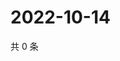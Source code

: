 # 2022-10-14

共 0 条

<!-- BEGIN WEIBO -->
<!-- 最后更新时间 Fri Oct 14 2022 05:08:02 GMT+0800 (China Standard Time) -->

<!-- END WEIBO -->
